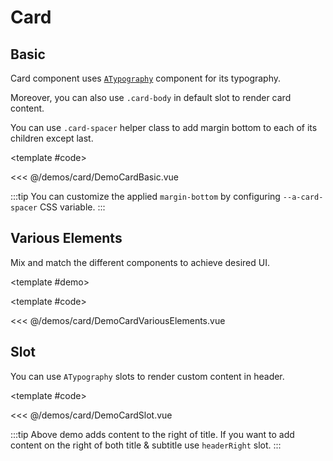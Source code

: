 # Card

<!-- 👉 Basic -->
<Demo>

## Basic

Card component uses [`ATypography`](/guide/base-components/typography) component for its typography.

Moreover, you can also use `.card-body` in default slot to render card content.

You can use `.card-spacer` helper class to add margin bottom to each of its children except last.

<DemoCardBasic />

<template #code>

<<< @/demos/card/DemoCardBasic.vue

</template>

</Demo>

:::tip
You can customize the applied `margin-bottom` by configuring `--a-card-spacer` CSS variable.
:::

<!-- 👉 Various Elements -->
<Demo>

## Various Elements

Mix and match the different components to achieve desired UI.

<template #demo>
    <DemoCardVariousElements />
</template>

<template #code>

<<< @/demos/card/DemoCardVariousElements.vue

</template>

</Demo>

<!-- 👉 Variants -->
<!-- <Demo>

## Variants

Card component uses layer composable as it's base. You can use `variant` prop to create various card variants.

<DemoCardVariants />

<template #code>

<<< @/demos/card/DemoCardVariants.vue

</template>

</Demo> -->

<!-- 👉 Slot -->
<Demo>

## Slot

You can use `ATypography` slots to render custom content in header.

<DemoCardSlot />

<template #code>

<<< @/demos/card/DemoCardSlot.vue

</template>

</Demo>

:::tip
Above demo adds content to the right of title. If you want to add content on the right of both title & subtitle use `headerRight` slot.
:::
